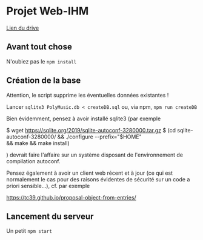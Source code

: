 # Projet Web-IHM

[Lien du drive](https://drive.google.com/drive/u/0/folders/10AicmWCYztUl-gz1vEhxgxGWnEvKsUsb)

## Avant tout chose

N'oubiez pas le `npm install`

## Création de la base

Attention, le script supprime les éventuelles données existantes !

Lancer `sqlite3 PolyMusic.db < createDB.sql` ou, via npm, `npm run createDB`

Bien évidemment, pensez à avoir installé sqlite3 (par exemple 

$ wget https://sqlite.org/2019/sqlite-autoconf-3280000.tar.gz
$ (cd sqlite-autoconf-3280000/ && ./configure --prefix="$HOME" \
                               && make && make install)

) devrait faire l'affaire sur un système disposant de l'environnement de
compilation autoconf.

Pensez également à avoir un client web récent et à jour (ce qui est normalement
le cas pour des raisons évidentes de sécurité sur un code a priori
sensible...), cf. par exemple

https://tc39.github.io/proposal-object-from-entries/

## Lancement du serveur

Un petit `npm start`
